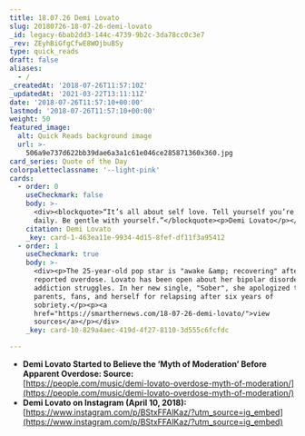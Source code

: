 ```yaml
---
title: 18.07.26 Demi Lovato
slug: 20180726-18-07-26-demi-lovato
_id: legacy-6bab2dd3-144c-4739-9b2c-3da78cc0c3e7
_rev: ZEyhBiGfgCfwE8WOjbuBSy
type: quick_reads
draft: false
aliases:
  - /
_createdAt: '2018-07-26T11:57:10Z'
_updatedAt: '2021-03-22T13:11:11Z'
date: '2018-07-26T11:57:10+00:00'
lastmod: '2018-07-26T11:57:10+00:00'
weight: 50
featured_image:
  alt: Quick Reads background image
  url: >-
    506a9e737d622bb39dae6a3a1c61e046ce285871360x360.jpg
card_series: Quote of the Day
colorpaletteclassname: '--light-pink'
cards:
  - order: 0
    useCheckmark: false
    body: >-
      <div><blockquote>“It’s all about self love. Tell yourself you’re beautiful
      daily. Be gentle with yourself.”</blockquote><p>Demi Lovato</p></div>
    citation: Demi Lovato
    _key: card-1-463ea11e-9934-4d15-8fef-df11f3a95412
  - order: 1
    useCheckmark: true
    body: >-
      <div><p>The 25-year-old pop star is "awake &amp; recovering" after a
      reported overdose. Lovato has been open about her bipolar disorder &amp;
      addiction struggles. In her new single, "Sober", she apologized to her
      parents, fans, and herself for relapsing after six years of
      sobriety.</p><p><a
      href="https://smarthernews.com/18-07-26-demi-lovato/">view
      sources</a></p></div>
    _key: card-10-829a4aec-419d-4f27-8110-3d555c6fcfdc

---
```

* **Demi Lovato Started to Believe the ‘Myth of Moderation’ Before Apparent Overdose: Source:**  
[https://people.com/music/demi-lovato-overdose-myth-of-moderation/](https://people.com/music/demi-lovato-overdose-myth-of-moderation/)
* **Demi Lovato on Instagram (April 10, 2018):**  
[https://www.instagram.com/p/BStxFFAlKaz/?utm_source=ig_embed](https://www.instagram.com/p/BStxFFAlKaz/?utm_source=ig_embed)